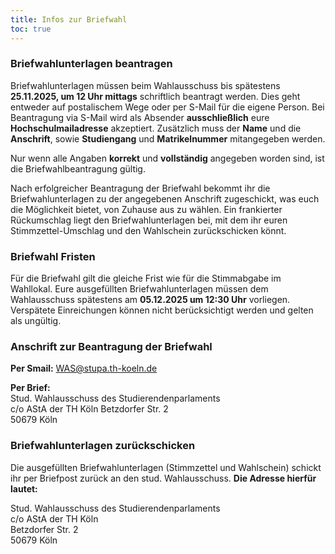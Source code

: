 ```yaml
---
title: Infos zur Briefwahl
toc: true
---
```


### Briefwahlunterlagen beantragen

Briefwahlunterlagen müssen beim Wahlausschuss bis spätestens **25.11.2025, um 12 Uhr mittags** schriftlich beantragt werden. Dies geht entweder auf postalischem Wege oder per S-Mail für die eigene Person. Bei Beantragung via S-Mail wird als Absender **ausschließlich** eure **Hochschulmailadresse** akzeptiert. Zusätzlich muss der **Name** und die **Anschrift**, sowie **Studiengang** und **Matrikelnummer** mitangegeben werden.

Nur wenn alle Angaben **korrekt** und **vollständig** angegeben worden sind, ist die Briefwahlbeantragung gültig.

Nach erfolgreicher Beantragung der Briefwahl bekommt ihr die Briefwahlunterlagen zu der angegebenen Anschrift zugeschickt, was euch die Möglichkeit bietet, von Zuhause aus zu wählen. Ein frankierter Rückumschlag liegt den Briefwahlunterlagen bei, mit dem ihr euren Stimmzettel-Umschlag und den Wahlschein zurückschicken könnt.

### Briefwahl Fristen

Für die Briefwahl gilt die gleiche Frist wie für die Stimmabgabe im Wahllokal. Eure ausgefüllten Briefwahlunterlagen müssen dem Wahlausschuss spätestens am **05.12.2025 um 12:30 Uhr** vorliegen. Verspätete Einreichungen können nicht berücksichtigt werden und gelten als ungültig.

### Anschrift zur Beantragung der Briefwahl

**Per Smail:** WAS@stupa.th-koeln.de

**Per Brief:**  
Stud. Wahlausschuss des Studierendenparlaments  
c/o AStA der TH Köln
Betzdorfer Str. 2  
50679 Köln

### Briefwahlunterlagen zurückschicken

Die ausgefüllten Briefwahlunterlagen (Stimmzettel und Wahlschein) schickt ihr per Briefpost zurück an den stud. Wahlausschuss. 
**Die Adresse hierfür lautet:**

Stud. Wahlausschuss des Studierendenparlaments  
c/o AStA der TH Köln  
Betzdorfer Str. 2  
50679 Köln
